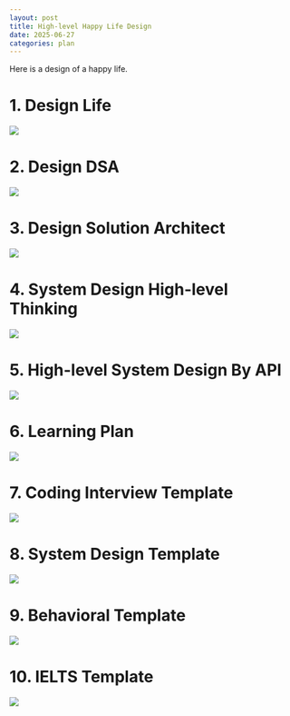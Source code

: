 ```yaml
---
layout: post
title: High-level Happy Life Design
date: 2025-06-27
categories: plan
---
```


Here is a design of a happy life.

# 1. Design Life

![](/images/Design/life_design.png)

# 2. Design DSA

![](/images/Design/dsa_design.png)

# 3. Design Solution Architect

![](/images/Design/solution_architect_design.png)

<!-- # 4. Design System Design

![](/images/Design/system_design_design.png) -->

# 4. System Design High-level Thinking

![](/images/Design/system_design_thinking.png)

# 5. High-level System Design By API

![](/images/Design/high_level_design_by_api.png)

# 6. Learning Plan

![](/images/Design/learning_plan.png)

# 7. Coding Interview Template

![](/images/Design/coding_interview_template.png)

# 8. System Design Template

![](/images/Design/system_design_template.png)

# 9. Behavioral Template

![](/images/Design/behaviroral_interview_template.png)

# 10. IELTS Template

![](/images/Design/ielts_template.png)
